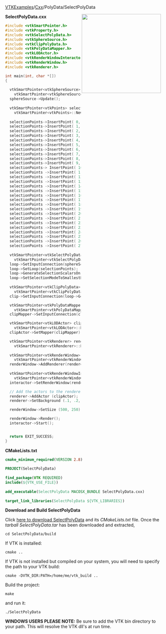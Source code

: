 [VTKExamples](Home)/[Cxx](Cxx)/PolyData/SelectPolyData

<img align="right" src="https://github.com/lorensen/VTKExamples/raw/master/Testing/Baseline/PolyData/TestSelectPolyData.png" width="256" />

**SelectPolyData.cxx**
```c++
#include <vtkSmartPointer.h>
#include <vtkProperty.h>
#include <vtkSelectPolyData.h>
#include <vtkSphereSource.h>
#include <vtkClipPolyData.h>
#include <vtkPolyDataMapper.h>
#include <vtkLODActor.h>
#include <vtkRenderWindowInteractor.h>
#include <vtkRenderWindow.h>
#include <vtkRenderer.h>

int main(int, char *[])
{
  
  vtkSmartPointer<vtkSphereSource> sphereSource = 
    vtkSmartPointer<vtkSphereSource>::New();
  sphereSource->Update();
      
  vtkSmartPointer<vtkPoints> selectionPoints =
    vtkSmartPointer<vtkPoints>::New();
    
  selectionPoints->InsertPoint( 0, -0.16553, 0.135971, 0.451972 );
  selectionPoints->InsertPoint( 1, -0.0880123, -0.134952, 0.4747);
  selectionPoints->InsertPoint( 2,  0.00292618, -0.134604, 0.482459 );
  selectionPoints->InsertPoint( 3, 0.0641941, 0.067112, 0.490947);
  selectionPoints->InsertPoint( 4, 0.15577, 0.0734765, 0.469245);
  selectionPoints->InsertPoint( 5, 0.166667, -0.129217, 0.454622 );
  selectionPoints->InsertPoint( 6, 0.241259, -0.123363, 0.420581);
  selectionPoints->InsertPoint( 7,  0.240334, 0.0727106, 0.432555);
  selectionPoints->InsertPoint( 8, 0.308529, 0.0844311, 0.384357 );
  selectionPoints->InsertPoint( 9, 0.32672, -0.121674, 0.359187);
  selectionPoints-> InsertPoint( 10, 0.380721, -0.117342, 0.302527);
  selectionPoints ->InsertPoint( 11, 0.387804, 0.0455074, 0.312375 );
  selectionPoints ->InsertPoint( 12, 0.43943, -0.111673, 0.211707);
  selectionPoints ->InsertPoint( 13, 0.470984, -0.0801913, 0.147919);
  selectionPoints ->InsertPoint( 14, 0.436777, 0.0688872, 0.233021 );
  selectionPoints ->InsertPoint( 15, 0.44874, 0.188852, 0.109882);
  selectionPoints ->InsertPoint( 16, 0.391352, 0.254285, 0.176943);
  selectionPoints ->InsertPoint( 17, 0.373274, 0.154162, 0.294296 );
  selectionPoints ->InsertPoint( 18, 0.274659, 0.311654, 0.276609);
  selectionPoints ->InsertPoint( 19, 0.206068, 0.31396, 0.329702);
  selectionPoints ->InsertPoint( 20, 0.263789, 0.174982, 0.387308 );
  selectionPoints ->InsertPoint( 21, 0.213034, 0.175485, 0.417142);
  selectionPoints ->InsertPoint( 22, 0.169113, 0.261974, 0.390286);
  selectionPoints ->InsertPoint( 23, 0.102552, 0.25997, 0.414814 );
  selectionPoints ->InsertPoint( 24, 0.131512, 0.161254, 0.454705);
  selectionPoints ->InsertPoint( 25, 0.000192443, 0.156264, 0.475307);
  selectionPoints ->InsertPoint( 26, -0.0392091, 0.000251724, 0.499943); 
  selectionPoints ->InsertPoint( 27, -0.096161, 0.159646, 0.46438 );
  
  vtkSmartPointer<vtkSelectPolyData> loop =
    vtkSmartPointer<vtkSelectPolyData>::New();
  loop->SetInputConnection(sphereSource->GetOutputPort());
  loop->SetLoop(selectionPoints);
  loop->GenerateSelectionScalarsOn();
  loop->SetSelectionModeToSmallestRegion(); //negative scalars inside
  
  vtkSmartPointer<vtkClipPolyData> clip = //clips out positive region
    vtkSmartPointer<vtkClipPolyData>::New();
  clip->SetInputConnection(loop->GetOutputPort());

  vtkSmartPointer<vtkPolyDataMapper> clipMapper = 
    vtkSmartPointer<vtkPolyDataMapper>::New();
  clipMapper->SetInputConnection(clip->GetOutputPort());

  vtkSmartPointer<vtkLODActor> clipActor = 
    vtkSmartPointer<vtkLODActor>::New();
  clipActor->SetMapper(clipMapper);

  vtkSmartPointer<vtkRenderer> renderer =
    vtkSmartPointer<vtkRenderer>::New();
    
  vtkSmartPointer<vtkRenderWindow> renderWindow =
    vtkSmartPointer<vtkRenderWindow>::New();
  renderWindow->AddRenderer(renderer);
  
  vtkSmartPointer<vtkRenderWindowInteractor> interactor =
    vtkSmartPointer<vtkRenderWindowInteractor>::New();
  interactor->SetRenderWindow(renderWindow);

  // Add the actors to the renderer, set the background and size
  renderer->AddActor (clipActor);
  renderer->SetBackground (.1, .2, .4);

  renderWindow->SetSize (500, 250);

  renderWindow->Render();
  interactor->Start();


  return EXIT_SUCCESS;
}
```
**CMakeLists.txt**
```cmake
cmake_minimum_required(VERSION 2.8)
 
PROJECT(SelectPolyData)
 
find_package(VTK REQUIRED)
include(${VTK_USE_FILE})
 
add_executable(SelectPolyData MACOSX_BUNDLE SelectPolyData.cxx)
 
target_link_libraries(SelectPolyData ${VTK_LIBRARIES})
```

**Download and Build SelectPolyData**

Click [here to download SelectPolyData](https://github.com/lorensen/VTKWikiExamplesTarballs/raw/master/SelectPolyData.tar) and its *CMakeLists.txt* file.
Once the *tarball SelectPolyData.tar* has been downloaded and extracted,
```
cd SelectPolyData/build 
```
If VTK is installed:
```
cmake ..
```
If VTK is not installed but compiled on your system, you will need to specify the path to your VTK build:
```
cmake -DVTK_DIR:PATH=/home/me/vtk_build ..
```
Build the project:
```
make
```
and run it:
```
./SelectPolyData
```
**WINDOWS USERS PLEASE NOTE:** Be sure to add the VTK bin directory to your path. This will resolve the VTK dll's at run time.

